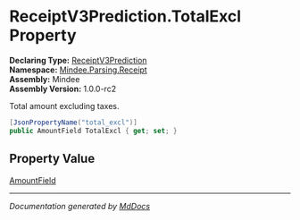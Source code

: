 ﻿<!--  
  <auto-generated>   
    The contents of this file were generated by a tool.  
    Changes to this file may be list if the file is regenerated  
  </auto-generated>   
-->

# ReceiptV3Prediction.TotalExcl Property

**Declaring Type:** [ReceiptV3Prediction](../index.md)  
**Namespace:** [Mindee.Parsing.Receipt](../../index.md)  
**Assembly:** Mindee  
**Assembly Version:** 1.0.0\-rc2

Total amount excluding taxes.

```csharp
[JsonPropertyName("total_excl")]
public AmountField TotalExcl { get; set; }
```

## Property Value

[AmountField](../../../Common/AmountField/index.md)

___

*Documentation generated by [MdDocs](https://github.com/ap0llo/mddocs)*
